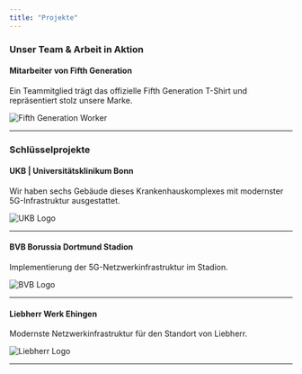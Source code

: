 ```yaml
---
title: "Projekte"
---
```


### Unser Team & Arbeit in Aktion

#### Mitarbeiter von Fifth Generation

Ein Teammitglied trägt das offizielle Fifth Generation T-Shirt und repräsentiert stolz unsere Marke.

![Fifth Generation Worker](/images/fifth-gen-tshirt.jpeg)

---

### Schlüsselprojekte

#### UKB | Universitätsklinikum Bonn

Wir haben sechs Gebäude dieses Krankenhauskomplexes mit modernster 5G-Infrastruktur ausgestattet.

![UKB Logo](/images/ukb-bonn.webp)

---

#### BVB Borussia Dortmund Stadion

Implementierung der 5G-Netzwerkinfrastruktur im Stadion.

![BVB Logo](/images/bvb-stadium.jpg)

---

#### Liebherr Werk Ehingen

Modernste Netzwerkinfrastruktur für den Standort von Liebherr.

![Liebherr Logo](/images/liebherr.jpg)

---
